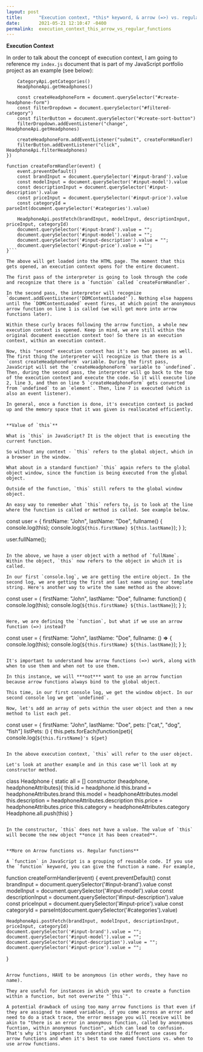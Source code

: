 ```yaml
---
layout: post
title:      "Execution context, *this* keyword, & arrow (=>) vs. regular functions"
date:       2021-05-21 12:10:47 -0400
permalink:  execution_context_this_arrow_vs_regular_functions
---
```



**Execution Context**

In order to talk about the concept of execution context, I am going to reference my `index.js` document that is part of my JavaScript portfolio project as an example (see below):


```document.addEventListener('DOMContentLoaded', () => {
    CategoryApi.getCategories()
    HeadphoneApi.getHeadphones()

    const createHeadphoneForm = document.querySelector("#create-headphone-form")
    const filterDropdown = document.querySelector("#filtered-category")
    const filterButton = document.querySelector("#create-sort-button")
    filterDropdown.addEventListener("change", HeadphoneApi.getHeadphones)

    createHeadphoneForm.addEventListener("submit", createFormHandler)
    filterButton.addEventListener("click", HeadphoneApi.filterHeadphones)
})

function createFormHandler(event) {
    event.preventDefault()
    const brandInput = document.querySelector('#input-brand').value
    const modelInput = document.querySelector('#input-model').value
    const descriptionInput = document.querySelector('#input-description').value
    const priceInput = document.querySelector('#input-price').value
    const categoryId = parseInt(document.querySelector('#categories').value)
    
    HeadphoneApi.postFetch(brandInput, modelInput, descriptionInput, priceInput, categoryId)
    document.querySelector('#input-brand').value = "";
    document.querySelector('#input-model').value = "";
    document.querySelector('#input-description').value = "";
    document.querySelector('#input-price').value = "";
}```

The above will get loaded into the HTML page. The moment that this gets opened, an execution context opens for the entire document.

The first pass of the interpreter is going to look through the code and recognize that there is a `function` called `createFormHandler`. 

In the second pass, the interpreter will recognize `document.addEventListener('DOMContentLoaded'`). Nothing else happens until the `DOMContentLoaded` event fires, at which point the anonymous arrow function on line 1 is called (we will get more into arrow functions later).

Within these curly braces following the arrow function, a whole new execution context is opened. Keep in mind, we are still within the original document execution context too! So there is an execution context, within an execution context.

Now, this "second" execution context has it's own two passes as well. The first thing the interpreter will recognize is that there is a `const createHeadphoneForm` variable. During the first pass, JavaScript will set the `createHeadphoneForm` variable to `undefined`. Then, during the second pass, the interpreter will go back to the top of the execution context and execute the code. So it will execute line 2, line 3, and then on line 5 `createHeadphoneForm` gets converted from `undefined` to an `element`. Then, line 7 is executed (which is also an event listener).

In general, once a function is done, it's execution context is packed up and the memory space that it was given is reallocated efficiently.


**Value of `this`**

What is `this` in JavaScript? It is the object that is executing the current function.

So without any context - `this` refers to the global object, which in a browser in the window.

What about in a standard function? `this` again refers to the global object window, since the function is being executed from the global object.

Outside of the function, `this` still refers to the global window object.

An easy way to remember what `this` refers to, is to look at the line where the function is called or method is called. See example below.

```
const user = {
	 firstName: "John",
	 lastName: "Doe",
	 fullname() {
		 console.log(this);
		 console.log(`${this.firstName} ${this.lastName}`);
		}
};

user.fullName();
```

In the above, we have a user object with a method of `fullName`. Within the object, `this` now refers to the object in which it is called. 

In our first `console.log`, we are getting the entire object. In the second log, we are getting the first and last name using our template string. Here's another way to write the same method as the above:

```
const user = {
firstName: "John",
lastName: "Doe",
fullname: function() {
	console.log(this);
	console.log(`${this.firstName} ${this.lastName}`);
	}
	};
```

Here, we are defining the `function`, but what if we use an arrow function (=>) instead? 

```
const user = {
firstName: "John",
lastName: "Doe",
fullname: () **=>** {
	console.log(this);
	console.log(`${this.firstName} ${this.lastName}`);
	}
	};
```

It's important to understand how arrow functions (=>) work, along with when to use them and when not to use them.

In this instance, we will ***not*** want to use an arrow function because arrow functions always bind to the global object.

This time, in our first console log, we get the window object. In our second console log we get `undefined`. 

Now, let's add an array of pets within the user object and then a new method to list each pet.

```
const user = {
firstName: "John",
lastName: "Doe",
pets: ["cat,", "dog", "fish"]
listPets: () {
	this.pets.forEach(function(pet){
	console.log(`${this.firstName}'s ${pet}`
```

In the above execution context, `this` will refer to the user object.

Let's look at another example and in this case we'll look at my constructor method.

```
class Headphone {
    static all = []
    constructor (headphone, headphoneAttributes){
       this.id = headphone.id
       this.brand = headphoneAttributes.brand
       this.model = headphoneAttributes.model
       this.description = headphoneAttributes.description
       this.price = headphoneAttributes.price
       this.category = headphoneAttributes.category
       Headphone.all.push(this)
    }
```
	
In the constructor, `this` does not have a value. The value of `this` will become the new object **once it has been created**.


**More on Arrow functions vs. Regular functions**

A `function` in JavaScript is a grouping of reusable code. If you use the `function` keyword, you can give the function a name. For example, 

```
function createFormHandler(event) {
    event.preventDefault()
    const brandInput = document.querySelector('#input-brand').value
    const modelInput = document.querySelector('#input-model').value
    const descriptionInput = document.querySelector('#input-description').value
    const priceInput = document.querySelector('#input-price').value
    const categoryId = parseInt(document.querySelector('#categories').value)
    
    HeadphoneApi.postFetch(brandInput, modelInput, descriptionInput, priceInput, categoryId)
    document.querySelector('#input-brand').value = "";
    document.querySelector('#input-model').value = "";
    document.querySelector('#input-description').value = "";
    document.querySelector('#input-price').value = "";
}
```

Arrow functions, HAVE to be anonymous (in other words, they have no name). 

They are useful for instances in which you want to create a function within a function, but not overwrite "`this`".

A potential drawback of using too many arrow functions is that even if they are assigned to named variables, if you come across an error and need to do a stack trace, the error message you will receive will be akin to "there is an error in anonymous function, called by anonymous fucntion, within anonymous function", which can lead to confusion. That's why it's important to understand the different use cases for arrow functions and when it's best to use named functions vs. when to use arrow functions.
